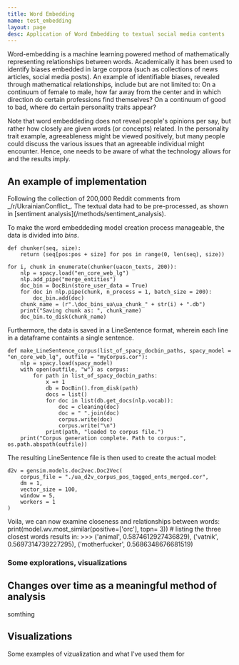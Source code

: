 ```yaml
---
title: Word Embedding
name: test_embedding
layout: page
desc: Application of Word Embedding to textual social media contents
---
```

Word-embedding is a machine learning powered method of mathematically representing relationships between words.
Academically it has been used to identify biases embedded in large corpora (such as collections of news articles, social media posts).
An example of identifiable biases, revealed through mathematical relationships, include but are not limited to:
On a continuum of female to male, how far away from the center and in which direction do certain professions find themselves?
On a continuum of good to bad, where do certain personality traits appear?

Note that word embeddeding does not reveal people's opinions per say, but rather how closely are given words (or concepts) related.
In the personality trait example, agreeableness might be viewed positively, but many people could discuss the various issues that an agreeable individual might encounter. Hence, one needs to be aware of what the technology allows for and the results imply.

<h2>An example of implementation</h2>
Following the collection of 200,000 Reddit comments from _/r/UkrainianConflict_. The textual data had to be pre-processed, as shown in [sentiment analysis](/methods/sentiment_analysis).

To make the word embeddeding model creation process manageable, the data is divided into _bins_. 

	def chunker(seq, size):
		return (seq[pos:pos + size] for pos in range(0, len(seq), size))

	for i, chunk in enumerate(chunker(uacon_texts, 200)):
		nlp = spacy.load("en_core_web_lg")
		nlp.add_pipe("merge_entities")
		doc_bin = DocBin(store_user_data = True)
		for doc in nlp.pipe(chunk, n_process = 1, batch_size = 200):
			doc_bin.add(doc)
		chunk_name = (r".\doc_bins_ua\ua_chunk_" + str(i) + ".db")
		print("Saving chunk as: ", chunk_name)
		doc_bin.to_disk(chunk_name)
		
Furthermore, the data is saved in a LineSentence format, wherein each line in a dataframe containts a single sentence.

    def make_LineSentence_corpus(list_of_spacy_docbin_paths, spacy_model = "en_core_web_lg", outfile = "myCorpus.cor"):
        nlp = spacy.load(spacy_model)
        with open(outfile, "w") as corpus:
            for path in list_of_spacy_docbin_paths:
                x =+ 1
                db = DocBin().from_disk(path)
                docs = list()
                for doc in list(db.get_docs(nlp.vocab)):
                    doc = cleaning(doc)
                    doc = " ".join(doc)
                    corpus.write(doc)
                    corpus.write("\n")
                print(path, "loaded to corpus file.")
        print("Corpus generation complete. Path to corpus:", os.path.abspath(outfile))

The resulting LineSentence file is then used to create the actual model:

	d2v = gensim.models.doc2vec.Doc2Vec(
		corpus_file = "./ua_d2v_corpus_pos_tagged_ents_merged.cor",
		dm = 1,
		vector_size = 100,
		window = 5,
		workers = 1
	)
	
Voila, we can now examine closeness and relationships between words:
	print(model.wv.most_similar(positive=['orc'], topn= 3)) # listing the three closest words
results in:
	>>> ('animal', 0.5874612927436829), ('vatnik', 0.5697314739227295), ('motherfucker', 0.5686348676681519)

<h3>Some explorations, visualizations</h3>


<h2>Changes over time as a meaningful method of analysis</h2>
somthing
<h2>Visualizations</h2>
Some examples of vizualization and what I've used them for
